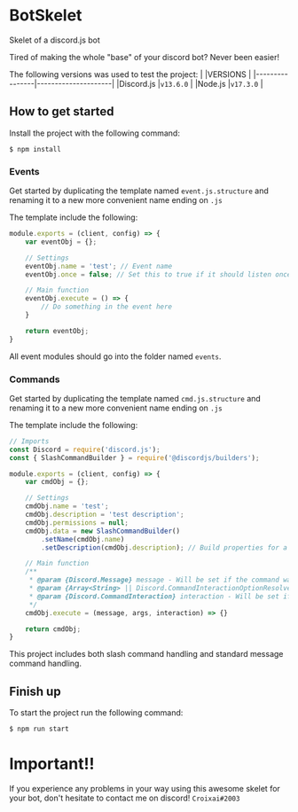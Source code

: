 # BotSkelet
 Skelet of a discord.js bot

Tired of making the whole "base" of your discord bot? Never been easier!


The following versions was used to test the project:
|                |VERSIONS             |
|----------------|---------------------|
|Discord.js      |`v13.6.0`            |
|Node.js         |`v17.3.0`            |

## How to get started
Install the project with the following command:
```
$ npm install
```

### Events
Get started by duplicating the template named `event.js.structure` and renaming it to a new more convenient name ending on `.js`

The template include the following:
```js
module.exports = (client, config) => {
    var eventObj = {};

    // Settings
    eventObj.name = 'test'; // Event name
    eventObj.once = false; // Set this to true if it should listen once.

    // Main function
    eventObj.execute = () => {
        // Do something in the event here
    }

    return eventObj;
}
```
All event modules should go into the folder named `events`.

### Commands
Get started by duplicating the template named `cmd.js.structure` and renaming it to a new more convenient name ending on `.js`

The template include the following:
```js
// Imports
const Discord = require('discord.js');
const { SlashCommandBuilder } = require('@discordjs/builders');

module.exports = (client, config) => {
    var cmdObj = {};

    // Settings
    cmdObj.name = 'test';
    cmdObj.description = 'test description';
    cmdObj.permissions = null;
    cmdObj.data = new SlashCommandBuilder()
        .setName(cmdObj.name)
        .setDescription(cmdObj.description); // Build properties for a Slash Command here if wanted. If not, set the property to null

    // Main function
    /**
     * @param {Discord.Message} message - Will be set if the command was executed by standard message command.
     * @param {Array<String> || Discord.CommandInteractionOptionResolver} args - If the command was executed by standard message command, it will send an array of string arguments. If executed by slash commands it will return the interaction options.
     * @param {Discord.CommandInteraction} interaction - Will be set if command was executed by a slash command.
     */
    cmdObj.execute = (message, args, interaction) => {}

    return cmdObj;
}
```
This project includes both slash command handling and standard message command handling.

## Finish up
To start the project run the following command:
```
$ npm run start
```

# Important!!
If you experience any problems in your way using this awesome skelet for your bot, don't hesitate to contact me on discord! `Croixai#2003`